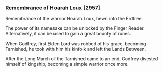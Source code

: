### Remembrance of Hoarah Loux [2957]

Remembrance of the warrior Hoarah Loux, hewn into the Erdtree.

The power of its namesake can be unlocked by the Finger Reader. Alternatively, it can be used to gain a great bounty of runes.

When Godfrey, first Elden Lord was robbed of his grace, becoming Tarnished, he took with him his kinfolk and left the Lands Between.

After the Long March of the Tarnished came to an end, Godfrey divested himself of kingship, becoming a simple warrior once more.